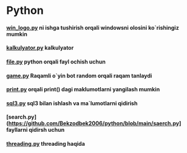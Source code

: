 # Python
#### [win_logo.py](https://github.com/Bekzodbek2006/python/blob/main/win_logo.py) ni ishga tushirish orqali windowsni olosini ko`rishingiz mumkin
#### [kalkulyator.py](https://github.com/Bekzodbek2006/python/blob/main/kalkulyator.py) kalkulyator
#### [file.py](https://github.com/Bekzodbek2006/python/blob/main/file.py) python orqali fayl ochish uchun
#### [game.py](https://github.com/Bekzodbek2006/python/blob/main/game.py) Raqamli o`yin bot random orqali raqam tanlaydi
#### [print.py](https://github.com/Bekzodbek2006/python/blob/main/print.py) orqali print() dagi maklumotlarni yangilash mumkin
#### [sql3.py](https://github.com/Bekzodbek2006/python/blob/main/sql3.py) sql3 bilan ishlash va ma`lumotlarni qidirish
#### [search.py](https://github.com/Bekzodbek2006/python/blob/main/saerch.py] fayllarni qidirsh uchun
#### [threading.py](https://github.com/Bekzodbek2006/python/blob/main/threading.py) threading haqida
